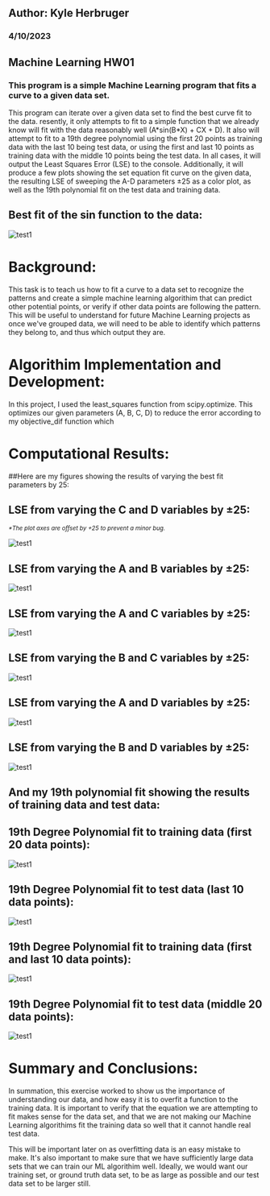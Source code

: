 ## Author: Kyle Herbruger 
### 4/10/2023
## Machine Learning HW01
### This program is a simple Machine Learning program that fits a curve to a given data set.

This program can iterate over a given data set to find the best curve fit to the data. resently, it only attempts to fit to a simple function that we already know will fit with the data reasonably well (A\*sin(B\*X) + CX + D). It also will attempt to fit to a 19th degree polynomial using the first 20 points as training data with the last 10 being test data, or using the first and last 10 points as training data with the middle 10 points being the test data. In all cases, it will output the Least Squares Error (LSE) to the console. Additionally, it will produce a few plots showing the set equation fit curve on the given data, the resulting LSE of sweeping the A-D parameters ±25 as a color plot, as well as the 19th polynomial fit on the test data and training data. 


## Best fit of the sin function to the data:
![test1](f1.png)

# Background:
This task is to teach us how to fit a curve to a data set to recognize the patterns and create a simple machine learning algorithim that can predict other potential points, or verify if other data points are following the pattern. This will be useful to understand for future Machine Learning projects as once we've grouped data, we will need to be able to identify which patterns they belong to, and thus which output they are. 

# Algorithim Implementation and Development:
In this project, I used the least_squares function from scipy.optimize. This optimizes our given parameters (A, B, C, D) to reduce the error according to my objective_dif function which 

# Computational Results:
##Here are my figures showing the results of varying the best fit parameters by 25:


## LSE from varying the C and D variables by ±25:
<small>*\*The plot axes are offset by +25 to prevent a minor bug.*</small>

![test1](f2.png)

## LSE from varying the A and B variables by ±25:
![test1](f3.png)

## LSE from varying the A and C variables by ±25:
![test1](f4.png)

## LSE from varying the B and C variables by ±25:
![test1](f5.png)

## LSE from varying the A and D variables by ±25:
![test1](f6.png)

## LSE from varying the B and D variables by ±25:
![test1](f7.png)


## And my 19th polynomial fit showing the results of training data and test data:


## 19th Degree Polynomial fit to training data (first 20 data points):
![test1](f8.png)

## 19th Degree Polynomial fit to test data (last 10 data points):
![test1](f9.png)

## 19th Degree Polynomial fit to training data (first and last 10 data points):
![test1](f10.png)

## 19th Degree Polynomial fit to test data (middle 20 data points):
![test1](f11.png)

# Summary and Conclusions:
In summation, this exercise worked to show us the importance of understanding our data, and how easy it is to overfit a function to the training data. It is important to verify that the equation we are attempting to fit makes sense for the data set, and that we are not making our Machine Learning algorithims fit the training data so well that it cannot handle real test data.

This will be important later on as overfitting data is an easy mistake to make. It's also important to make sure that we have sufficiently large data sets that we can train our ML algorithim well. Ideally, we would want our training set, or ground truth data set, to be as large as possible and our test data set to be larger still.